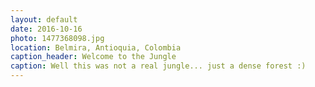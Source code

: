 ```yaml
---
layout: default
date: 2016-10-16
photo: 1477368098.jpg
location: Belmira, Antioquia, Colombia
caption_header: Welcome to the Jungle
caption: Well this was not a real jungle... just a dense forest :)
---
```

